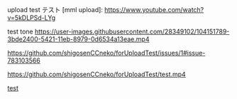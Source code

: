 upload test
テスト
[mml upload]:  https://www.youtube.com/watch?v=5kDLPSd-LYg

test tone https://user-images.githubusercontent.com/28349102/104151789-3bde2400-5421-11eb-8979-0d6534a13eae.mp4

https://github.com/shigosenCCneko/forUploadTest/issues/1#issue-783103566

https://github.com/shigosenCCneko/forUploadTest/test.mp4

[test](test.mp4)
